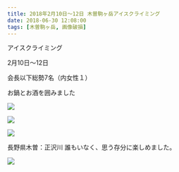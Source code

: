 ```yaml
---
title: 2018年2月10日～12日 木曽駒ヶ岳アイスクライミング
date: 2018-06-30 12:08:00
tags: [木曽駒ヶ岳, 画像破損]
---
```


アイスクライミング

2月10日～12日

会長以下総勢7名（内女性１）

お鍋とお酒を囲みました

![](20180210_4.jpg)

![](20180210_5.jpg)

![](20180210_6.jpg)

長野県木曽：正沢川
誰もいなく、思う存分に楽しめました。

![](20180210_8.jpg)

